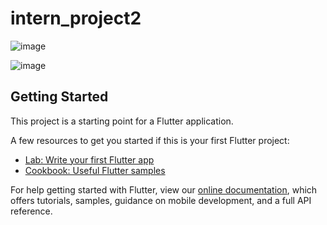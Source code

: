 # intern_project2

![image](https://user-images.githubusercontent.com/66006470/180175707-80919800-00a8-4eb0-9a4f-6f37c11fcf90.png)

![image](https://user-images.githubusercontent.com/66006470/180175890-9ecc34a6-0046-458c-847e-90f1dc3cb7b0.png)


## Getting Started

This project is a starting point for a Flutter application.

A few resources to get you started if this is your first Flutter project:

- [Lab: Write your first Flutter app](https://flutter.dev/docs/get-started/codelab)
- [Cookbook: Useful Flutter samples](https://flutter.dev/docs/cookbook)

For help getting started with Flutter, view our
[online documentation](https://flutter.dev/docs), which offers tutorials,
samples, guidance on mobile development, and a full API reference.
